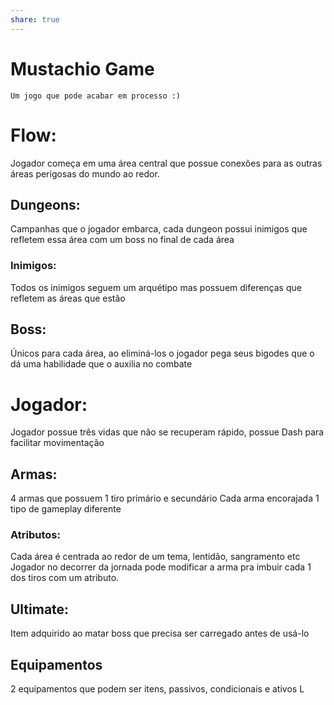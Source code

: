 ```yaml
---
share: true
---
```

# Mustachio Game
	Um jogo que pode acabar em processo :)
# Flow:
Jogador começa em uma área central que possue conexões para as outras áreas perigosas do mundo ao redor.
## Dungeons:
Campanhas que o jogador embarca, cada dungeon possui inimigos que refletem essa área com um boss no final de cada área
### Inimigos:
Todos os inimigos seguem um arquétipo mas possuem diferenças que refletem as áreas que estão
## Boss:
Únicos para cada área, ao eliminá-los o jogador pega seus bigodes que o dá uma habilidade que o auxilia no combate
# Jogador:
Jogador possue três vidas que não se recuperam rápido, possue Dash para facilitar movimentação
## Armas:
4 armas que possuem 1 tiro primário e secundário
Cada arma encorajada 1 tipo de gameplay diferente
### Atributos:
Cada área é centrada ao redor de um tema, lentidão, sangramento etc
Jogador no decorrer da jornada pode modificar a arma pra imbuir cada 1 dos tiros com um atributo.
## Ultimate:
Item adquirido ao matar boss que precisa ser carregado antes de usá-lo
## Equipamentos
2 equipamentos que podem ser itens, passivos, condicionais e ativos L

























